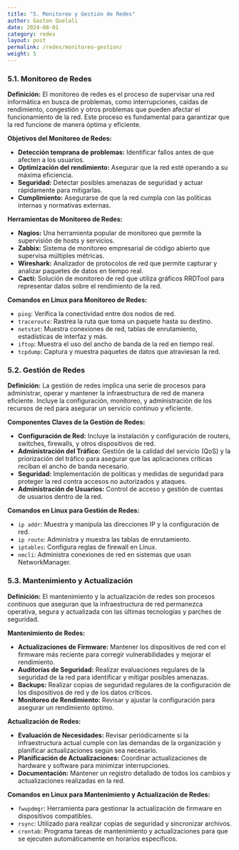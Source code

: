 ```yaml
---
title: "5. Monitoreo y Gestión de Redes"
author: Gaston Quelali
date: 2024-08-01
category: redes
layout: post
permalink: /redes/monitoreo-gestion/
weight: 5
---
```


### 5.1. Monitoreo de Redes

**Definición:**
El monitoreo de redes es el proceso de supervisar una red informática en busca de problemas, como interrupciones, caídas de rendimiento, congestión y otros problemas que pueden afectar el funcionamiento de la red. Este proceso es fundamental para garantizar que la red funcione de manera óptima y eficiente.

**Objetivos del Monitoreo de Redes:**
- **Detección temprana de problemas:** Identificar fallos antes de que afecten a los usuarios.
- **Optimización del rendimiento:** Asegurar que la red esté operando a su máxima eficiencia.
- **Seguridad:** Detectar posibles amenazas de seguridad y actuar rápidamente para mitigarlas.
- **Cumplimiento:** Asegurarse de que la red cumpla con las políticas internas y normativas externas.

**Herramientas de Monitoreo de Redes:**
- **Nagios:** Una herramienta popular de monitoreo que permite la supervisión de hosts y servicios.
- **Zabbix:** Sistema de monitoreo empresarial de código abierto que supervisa múltiples métricas.
- **Wireshark:** Analizador de protocolos de red que permite capturar y analizar paquetes de datos en tiempo real.
- **Cacti:** Solución de monitoreo de red que utiliza gráficos RRDTool para representar datos sobre el rendimiento de la red.

**Comandos en Linux para Monitoreo de Redes:**
- `ping`: Verifica la conectividad entre dos nodos de red.
- `traceroute`: Rastrea la ruta que toma un paquete hasta su destino.
- `netstat`: Muestra conexiones de red, tablas de enrutamiento, estadísticas de interfaz y más.
- `iftop`: Muestra el uso del ancho de banda de la red en tiempo real.
- `tcpdump`: Captura y muestra paquetes de datos que atraviesan la red.

### 5.2. Gestión de Redes

**Definición:**
La gestión de redes implica una serie de procesos para administrar, operar y mantener la infraestructura de red de manera eficiente. Incluye la configuración, monitoreo, y administración de los recursos de red para asegurar un servicio continuo y eficiente.

**Componentes Claves de la Gestión de Redes:**
- **Configuración de Red:** Incluye la instalación y configuración de routers, switches, firewalls, y otros dispositivos de red.
- **Administración del Tráfico:** Gestión de la calidad del servicio (QoS) y la priorización del tráfico para asegurar que las aplicaciones críticas reciban el ancho de banda necesario.
- **Seguridad:** Implementación de políticas y medidas de seguridad para proteger la red contra accesos no autorizados y ataques.
- **Administración de Usuarios:** Control de acceso y gestión de cuentas de usuarios dentro de la red.

**Comandos en Linux para Gestión de Redes:**
- `ip addr`: Muestra y manipula las direcciones IP y la configuración de red.
- `ip route`: Administra y muestra las tablas de enrutamiento.
- `iptables`: Configura reglas de firewall en Linux.
- `nmcli`: Administra conexiones de red en sistemas que usan NetworkManager.

### 5.3. Mantenimiento y Actualización

**Definición:**
El mantenimiento y la actualización de redes son procesos continuos que aseguran que la infraestructura de red permanezca operativa, segura y actualizada con las últimas tecnologías y parches de seguridad.

**Mantenimiento de Redes:**
- **Actualizaciones de Firmware:** Mantener los dispositivos de red con el firmware más reciente para corregir vulnerabilidades y mejorar el rendimiento.
- **Auditorías de Seguridad:** Realizar evaluaciones regulares de la seguridad de la red para identificar y mitigar posibles amenazas.
- **Backups:** Realizar copias de seguridad regulares de la configuración de los dispositivos de red y de los datos críticos.
- **Monitoreo de Rendimiento:** Revisar y ajustar la configuración para asegurar un rendimiento óptimo.

**Actualización de Redes:**
- **Evaluación de Necesidades:** Revisar periódicamente si la infraestructura actual cumple con las demandas de la organización y planificar actualizaciones según sea necesario.
- **Planificación de Actualizaciones:** Coordinar actualizaciones de hardware y software para minimizar interrupciones.
- **Documentación:** Mantener un registro detallado de todos los cambios y actualizaciones realizadas en la red.

**Comandos en Linux para Mantenimiento y Actualización de Redes:**
- `fwupdmgr`: Herramienta para gestionar la actualización de firmware en dispositivos compatibles.
- `rsync`: Utilizado para realizar copias de seguridad y sincronizar archivos.
- `crontab`: Programa tareas de mantenimiento y actualizaciones para que se ejecuten automáticamente en horarios específicos.
